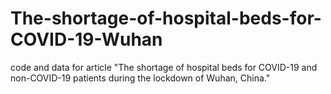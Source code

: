 # The-shortage-of-hospital-beds-for-COVID-19-Wuhan

code and data for article "The shortage of hospital beds for COVID-19 and non-COVID-19 patients during the lockdown of Wuhan, China."
